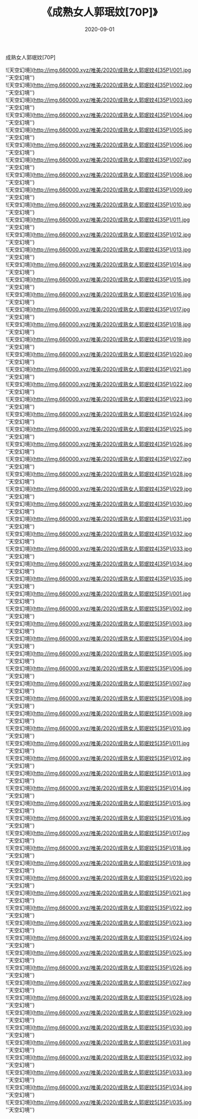 ﻿---
layout: post
title:  《成熟女人郭珉妏[70P]》
date:   2020-09-01
img: http://img.660000.xyz/唯美/2020/成熟女人郭珉妏4[35P]/000.jpg
categories: [美女, 清纯, 唯美]
---

成熟女人郭珉妏[70P]



![天空幻境](http://img.660000.xyz/唯美/2020/成熟女人郭珉妏4[35P]/001.jpg ''天空幻境'') <br>
![天空幻境](http://img.660000.xyz/唯美/2020/成熟女人郭珉妏4[35P]/002.jpg ''天空幻境'') <br>
![天空幻境](http://img.660000.xyz/唯美/2020/成熟女人郭珉妏4[35P]/003.jpg ''天空幻境'') <br>
![天空幻境](http://img.660000.xyz/唯美/2020/成熟女人郭珉妏4[35P]/004.jpg ''天空幻境'') <br>
![天空幻境](http://img.660000.xyz/唯美/2020/成熟女人郭珉妏4[35P]/005.jpg ''天空幻境'') <br>
![天空幻境](http://img.660000.xyz/唯美/2020/成熟女人郭珉妏4[35P]/006.jpg ''天空幻境'') <br>
![天空幻境](http://img.660000.xyz/唯美/2020/成熟女人郭珉妏4[35P]/007.jpg ''天空幻境'') <br>
![天空幻境](http://img.660000.xyz/唯美/2020/成熟女人郭珉妏4[35P]/008.jpg ''天空幻境'') <br>
![天空幻境](http://img.660000.xyz/唯美/2020/成熟女人郭珉妏4[35P]/009.jpg ''天空幻境'') <br>
![天空幻境](http://img.660000.xyz/唯美/2020/成熟女人郭珉妏4[35P]/010.jpg ''天空幻境'') <br>
![天空幻境](http://img.660000.xyz/唯美/2020/成熟女人郭珉妏4[35P]/011.jpg ''天空幻境'') <br>
![天空幻境](http://img.660000.xyz/唯美/2020/成熟女人郭珉妏4[35P]/012.jpg ''天空幻境'') <br>
![天空幻境](http://img.660000.xyz/唯美/2020/成熟女人郭珉妏4[35P]/013.jpg ''天空幻境'') <br>
![天空幻境](http://img.660000.xyz/唯美/2020/成熟女人郭珉妏4[35P]/014.jpg ''天空幻境'') <br>
![天空幻境](http://img.660000.xyz/唯美/2020/成熟女人郭珉妏4[35P]/015.jpg ''天空幻境'') <br>
![天空幻境](http://img.660000.xyz/唯美/2020/成熟女人郭珉妏4[35P]/016.jpg ''天空幻境'') <br>
![天空幻境](http://img.660000.xyz/唯美/2020/成熟女人郭珉妏4[35P]/017.jpg ''天空幻境'') <br>
![天空幻境](http://img.660000.xyz/唯美/2020/成熟女人郭珉妏4[35P]/018.jpg ''天空幻境'') <br>
![天空幻境](http://img.660000.xyz/唯美/2020/成熟女人郭珉妏4[35P]/019.jpg ''天空幻境'') <br>
![天空幻境](http://img.660000.xyz/唯美/2020/成熟女人郭珉妏4[35P]/020.jpg ''天空幻境'') <br>
![天空幻境](http://img.660000.xyz/唯美/2020/成熟女人郭珉妏4[35P]/021.jpg ''天空幻境'') <br>
![天空幻境](http://img.660000.xyz/唯美/2020/成熟女人郭珉妏4[35P]/022.jpg ''天空幻境'') <br>
![天空幻境](http://img.660000.xyz/唯美/2020/成熟女人郭珉妏4[35P]/023.jpg ''天空幻境'') <br>
![天空幻境](http://img.660000.xyz/唯美/2020/成熟女人郭珉妏4[35P]/024.jpg ''天空幻境'') <br>
![天空幻境](http://img.660000.xyz/唯美/2020/成熟女人郭珉妏4[35P]/025.jpg ''天空幻境'') <br>
![天空幻境](http://img.660000.xyz/唯美/2020/成熟女人郭珉妏4[35P]/026.jpg ''天空幻境'') <br>
![天空幻境](http://img.660000.xyz/唯美/2020/成熟女人郭珉妏4[35P]/027.jpg ''天空幻境'') <br>
![天空幻境](http://img.660000.xyz/唯美/2020/成熟女人郭珉妏4[35P]/028.jpg ''天空幻境'') <br>
![天空幻境](http://img.660000.xyz/唯美/2020/成熟女人郭珉妏4[35P]/029.jpg ''天空幻境'') <br>
![天空幻境](http://img.660000.xyz/唯美/2020/成熟女人郭珉妏4[35P]/030.jpg ''天空幻境'') <br>
![天空幻境](http://img.660000.xyz/唯美/2020/成熟女人郭珉妏4[35P]/031.jpg ''天空幻境'') <br>
![天空幻境](http://img.660000.xyz/唯美/2020/成熟女人郭珉妏4[35P]/032.jpg ''天空幻境'') <br>
![天空幻境](http://img.660000.xyz/唯美/2020/成熟女人郭珉妏4[35P]/033.jpg ''天空幻境'') <br>
![天空幻境](http://img.660000.xyz/唯美/2020/成熟女人郭珉妏4[35P]/034.jpg ''天空幻境'') <br>
![天空幻境](http://img.660000.xyz/唯美/2020/成熟女人郭珉妏4[35P]/035.jpg ''天空幻境'') <br>
![天空幻境](http://img.660000.xyz/唯美/2020/成熟女人郭珉妏5[35P]/001.jpg ''天空幻境'') <br>
![天空幻境](http://img.660000.xyz/唯美/2020/成熟女人郭珉妏5[35P]/002.jpg ''天空幻境'') <br>
![天空幻境](http://img.660000.xyz/唯美/2020/成熟女人郭珉妏5[35P]/003.jpg ''天空幻境'') <br>
![天空幻境](http://img.660000.xyz/唯美/2020/成熟女人郭珉妏5[35P]/004.jpg ''天空幻境'') <br>
![天空幻境](http://img.660000.xyz/唯美/2020/成熟女人郭珉妏5[35P]/005.jpg ''天空幻境'') <br>
![天空幻境](http://img.660000.xyz/唯美/2020/成熟女人郭珉妏5[35P]/006.jpg ''天空幻境'') <br>
![天空幻境](http://img.660000.xyz/唯美/2020/成熟女人郭珉妏5[35P]/007.jpg ''天空幻境'') <br>
![天空幻境](http://img.660000.xyz/唯美/2020/成熟女人郭珉妏5[35P]/008.jpg ''天空幻境'') <br>
![天空幻境](http://img.660000.xyz/唯美/2020/成熟女人郭珉妏5[35P]/009.jpg ''天空幻境'') <br>
![天空幻境](http://img.660000.xyz/唯美/2020/成熟女人郭珉妏5[35P]/010.jpg ''天空幻境'') <br>
![天空幻境](http://img.660000.xyz/唯美/2020/成熟女人郭珉妏5[35P]/011.jpg ''天空幻境'') <br>
![天空幻境](http://img.660000.xyz/唯美/2020/成熟女人郭珉妏5[35P]/012.jpg ''天空幻境'') <br>
![天空幻境](http://img.660000.xyz/唯美/2020/成熟女人郭珉妏5[35P]/013.jpg ''天空幻境'') <br>
![天空幻境](http://img.660000.xyz/唯美/2020/成熟女人郭珉妏5[35P]/014.jpg ''天空幻境'') <br>
![天空幻境](http://img.660000.xyz/唯美/2020/成熟女人郭珉妏5[35P]/015.jpg ''天空幻境'') <br>
![天空幻境](http://img.660000.xyz/唯美/2020/成熟女人郭珉妏5[35P]/016.jpg ''天空幻境'') <br>
![天空幻境](http://img.660000.xyz/唯美/2020/成熟女人郭珉妏5[35P]/017.jpg ''天空幻境'') <br>
![天空幻境](http://img.660000.xyz/唯美/2020/成熟女人郭珉妏5[35P]/018.jpg ''天空幻境'') <br>
![天空幻境](http://img.660000.xyz/唯美/2020/成熟女人郭珉妏5[35P]/019.jpg ''天空幻境'') <br>
![天空幻境](http://img.660000.xyz/唯美/2020/成熟女人郭珉妏5[35P]/020.jpg ''天空幻境'') <br>
![天空幻境](http://img.660000.xyz/唯美/2020/成熟女人郭珉妏5[35P]/021.jpg ''天空幻境'') <br>
![天空幻境](http://img.660000.xyz/唯美/2020/成熟女人郭珉妏5[35P]/022.jpg ''天空幻境'') <br>
![天空幻境](http://img.660000.xyz/唯美/2020/成熟女人郭珉妏5[35P]/023.jpg ''天空幻境'') <br>
![天空幻境](http://img.660000.xyz/唯美/2020/成熟女人郭珉妏5[35P]/024.jpg ''天空幻境'') <br>
![天空幻境](http://img.660000.xyz/唯美/2020/成熟女人郭珉妏5[35P]/025.jpg ''天空幻境'') <br>
![天空幻境](http://img.660000.xyz/唯美/2020/成熟女人郭珉妏5[35P]/026.jpg ''天空幻境'') <br>
![天空幻境](http://img.660000.xyz/唯美/2020/成熟女人郭珉妏5[35P]/027.jpg ''天空幻境'') <br>
![天空幻境](http://img.660000.xyz/唯美/2020/成熟女人郭珉妏5[35P]/028.jpg ''天空幻境'') <br>
![天空幻境](http://img.660000.xyz/唯美/2020/成熟女人郭珉妏5[35P]/029.jpg ''天空幻境'') <br>
![天空幻境](http://img.660000.xyz/唯美/2020/成熟女人郭珉妏5[35P]/030.jpg ''天空幻境'') <br>
![天空幻境](http://img.660000.xyz/唯美/2020/成熟女人郭珉妏5[35P]/031.jpg ''天空幻境'') <br>
![天空幻境](http://img.660000.xyz/唯美/2020/成熟女人郭珉妏5[35P]/032.jpg ''天空幻境'') <br>
![天空幻境](http://img.660000.xyz/唯美/2020/成熟女人郭珉妏5[35P]/033.jpg ''天空幻境'') <br>
![天空幻境](http://img.660000.xyz/唯美/2020/成熟女人郭珉妏5[35P]/034.jpg ''天空幻境'') <br>
![天空幻境](http://img.660000.xyz/唯美/2020/成熟女人郭珉妏5[35P]/035.jpg ''天空幻境'') <br>
